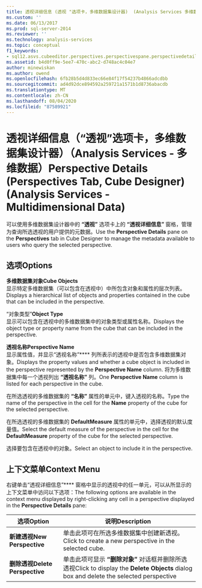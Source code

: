 ```yaml
---
title: 透视详细信息 (透视 "选项卡，多维数据集设计器)  (Analysis Services 多维数据) |Microsoft Docs
ms.custom: ''
ms.date: 06/13/2017
ms.prod: sql-server-2014
ms.reviewer: ''
ms.technology: analysis-services
ms.topic: conceptual
f1_keywords:
- sql12.asvs.cubeeditor.perspectives.perspectivespane.perspectivedetails.f2
ms.assetid: b4d0ff9e-5ee7-470c-abc2-d748ac4c04e7
author: minewiskan
ms.author: owend
ms.openlocfilehash: 6fb28b5d4d833ec66e84f17f54237b4866adcdbb
ms.sourcegitcommit: ad4d92dce894592a259721a1571b1d8736abacdb
ms.translationtype: MT
ms.contentlocale: zh-CN
ms.lasthandoff: 08/04/2020
ms.locfileid: "87589921"
---
```

# <a name="perspective-details-perspectives-tab-cube-designer-analysis-services---multidimensional-data"></a><span data-ttu-id="7f7e1-102">透视详细信息（“透视”选项卡，多维数据集设计器）（Analysis Services - 多维数据）</span><span class="sxs-lookup"><span data-stu-id="7f7e1-102">Perspective Details (Perspectives Tab, Cube Designer) (Analysis Services - Multidimensional Data)</span></span>
  <span data-ttu-id="7f7e1-103">可以使用多维数据集设计器中的 **“透视”** 选项卡上的 **“透视详细信息”** 窗格，管理为查询所选透视的用户提供的元数据。</span><span class="sxs-lookup"><span data-stu-id="7f7e1-103">Use the **Perspective Details** pane on the **Perspectives** tab in Cube Designer to manage the metadata available to users who query the selected perspective.</span></span>  
  
## <a name="options"></a><span data-ttu-id="7f7e1-104">选项</span><span class="sxs-lookup"><span data-stu-id="7f7e1-104">Options</span></span>  
 <span data-ttu-id="7f7e1-105">**多维数据集对象**</span><span class="sxs-lookup"><span data-stu-id="7f7e1-105">**Cube Objects**</span></span>  
 <span data-ttu-id="7f7e1-106">显示特定多维数据集（可以包含在透视中）中所包含对象和属性的层次列表。</span><span class="sxs-lookup"><span data-stu-id="7f7e1-106">Displays a hierarchical list of objects and properties contained in the cube that can be included in the perspective.</span></span>  
  
 <span data-ttu-id="7f7e1-107">“对象类型”</span><span class="sxs-lookup"><span data-stu-id="7f7e1-107">**Object Type**</span></span>  
 <span data-ttu-id="7f7e1-108">显示可以包含在透视中的多维数据集中的对象类型或属性名称。</span><span class="sxs-lookup"><span data-stu-id="7f7e1-108">Displays the object type or property name from the cube that can be included in the perspective.</span></span>  
  
 <span data-ttu-id="7f7e1-109">**透视名称**</span><span class="sxs-lookup"><span data-stu-id="7f7e1-109">**Perspective Name**</span></span>  
 <span data-ttu-id="7f7e1-110">显示属性值，并显示“透视名称”\*\*\*\* 列所表示的透视中是否包含多维数据集对象。</span><span class="sxs-lookup"><span data-stu-id="7f7e1-110">Displays the property values and whether a cube object is included in the perspective represented by the **Perspective Name** column.</span></span> <span data-ttu-id="7f7e1-111">将为多维数据集中每一个透视列出 **“透视名称”** 列。</span><span class="sxs-lookup"><span data-stu-id="7f7e1-111">One **Perspective Name** column is listed for each perspective in the cube.</span></span>  
  
 <span data-ttu-id="7f7e1-112">在所选透视的多维数据集的 **“名称”** 属性的单元中，键入透视的名称。</span><span class="sxs-lookup"><span data-stu-id="7f7e1-112">Type the name of the perspective in the cell for the **Name** property of the cube for the selected perspective.</span></span>  
  
 <span data-ttu-id="7f7e1-113">在所选透视的多维数据集的 **DefaultMeasure** 属性的单元中，选择透视的默认度量值。</span><span class="sxs-lookup"><span data-stu-id="7f7e1-113">Select the default measure of the perspective in the cell for the **DefaultMeasure** property of the cube for the selected perspective.</span></span>  
  
 <span data-ttu-id="7f7e1-114">选择要包含在透视中的对象。</span><span class="sxs-lookup"><span data-stu-id="7f7e1-114">Select an object to include it in the perspective.</span></span>  
  
## <a name="context-menu"></a><span data-ttu-id="7f7e1-115">上下文菜单</span><span class="sxs-lookup"><span data-stu-id="7f7e1-115">Context Menu</span></span>  
 <span data-ttu-id="7f7e1-116">右键单击“透视详细信息”\*\*\*\* 窗格中显示的透视中的任一单元，可以从所显示的上下文菜单中访问以下选项：</span><span class="sxs-lookup"><span data-stu-id="7f7e1-116">The following options are available in the context menu displayed by right-clicking any cell in a perspective displayed in the **Perspective Details** pane:</span></span>  
  
|<span data-ttu-id="7f7e1-117">选项</span><span class="sxs-lookup"><span data-stu-id="7f7e1-117">Option</span></span>|<span data-ttu-id="7f7e1-118">说明</span><span class="sxs-lookup"><span data-stu-id="7f7e1-118">Description</span></span>|  
|------------|-----------------|  
|<span data-ttu-id="7f7e1-119">**新建透视**</span><span class="sxs-lookup"><span data-stu-id="7f7e1-119">**New Perspective**</span></span>|<span data-ttu-id="7f7e1-120">单击此项可在所选多维数据集中创建新透视。</span><span class="sxs-lookup"><span data-stu-id="7f7e1-120">Click to create a new perspective in the selected cube.</span></span>|  
|<span data-ttu-id="7f7e1-121">**删除透视**</span><span class="sxs-lookup"><span data-stu-id="7f7e1-121">**Delete Perspective**</span></span>|<span data-ttu-id="7f7e1-122">单击此项可显示 **“删除对象”** 对话框并删除所选透视</span><span class="sxs-lookup"><span data-stu-id="7f7e1-122">Click to display the **Delete Objects** dialog box and delete the selected perspective</span></span>|  
  
  
